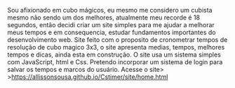 Sou afixionado em cubo mágicos, eu mesmo me considero um cubista mesmo não sendo um dos melhores, atualmente meu recorde é 18 segundos, então decidi criar um site simples para me ajudar a melhorar meus tempos e em consequencia, estudar fundamentos importantes do desenvolvimento web.
Site feito com o proposito de cronometrar tempos de resolução de cubo magico 3x3, o site apresenta medias, tempos, melhores tempos e dicas, ainda esta em construção.
O site usa um sistema simples com JavaScript, html e Css.
Pretendo incorporar um sistema de login para salvar os tempos e marcos do usuário.
Acesse o site> >https://allissonsousa.github.io/Cstimer/site/home.html
